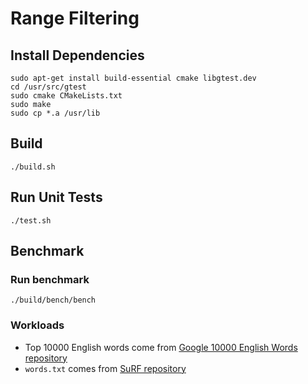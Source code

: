# Range Filtering

## Install Dependencies
    sudo apt-get install build-essential cmake libgtest.dev
    cd /usr/src/gtest
    sudo cmake CMakeLists.txt
    sudo make
    sudo cp *.a /usr/lib

## Build
    ./build.sh

## Run Unit Tests
    ./test.sh

## Benchmark

### Run benchmark
    ./build/bench/bench

### Workloads
- Top 10000 English words come from [Google 10000 English Words repository](https://github.com/first20hours/google-10000-english)
- `words.txt` comes from [SuRF repository](https://github.com/efficient/SuRF/blob/master/test/words.txt)